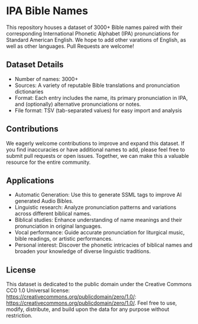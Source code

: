 # IPA Bible Names
This repository houses a dataset of 3000+ Bible names paired with their corresponding International Phonetic Alphabet (IPA) pronunciations for Standard American English.
We hope to add other varations of English, as well as other languages. Pull Requests are welcome!

## Dataset Details
- Number of names: 3000+
- Sources: A variety of reputable Bible translations and pronunciation dictionaries
- Format: Each entry includes the name, its primary pronunciation in IPA, and (optionally) alternative pronunciations or notes.
- File format: TSV (tab-separated values) for easy import and analysis

## Contributions
We eagerly welcome contributions to improve and expand this dataset.
If you find inaccuracies or have additional names to add, please feel free to submit pull requests or open issues.
Together, we can make this a valuable resource for the entire community.

## Applications
- Automatic Generation: Use this to generate SSML tags to improve AI generated Audio Bibles.
- Linguistic research: Analyze pronunciation patterns and variations across different biblical names.
- Biblical studies: Enhance understanding of name meanings and their pronunciation in original languages.
- Vocal performance: Guide accurate pronunciation for liturgical music, bible readings, or artistic performances.
- Personal interest: Discover the phonetic intricacies of biblical names and broaden your knowledge of diverse linguistic traditions.

## License
This dataset is dedicated to the public domain under the Creative Commons CC0 1.0 Universal license: https://creativecommons.org/publicdomain/zero/1.0/: https://creativecommons.org/publicdomain/zero/1.0/.
Feel free to use, modify, distribute, and build upon the data for any purpose without restriction.